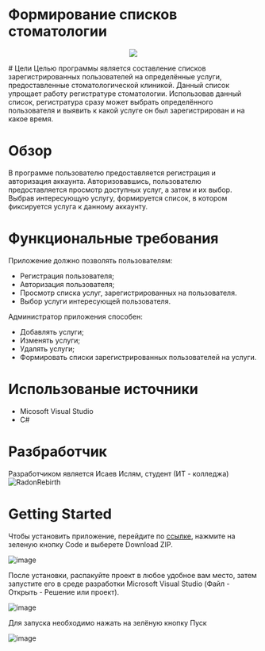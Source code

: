 # Формирование списков стоматологии 
<p align = "center">
<img src = "https://user-images.githubusercontent.com/96480522/209832043-209078a6-4a41-4f64-8f19-985405acd729.png">
  </p>
# Цели 
Целью программы является составление списков зарегистрированных пользователей на определённые услуги, предоставленные стоматологической клиникой. Данный список упрощает работу регистратуре стоматологии. Использовав данный список, регистратура сразу может выбрать определённого пользователя и выявить к какой услуге он был зарегистрирован и на какое время.

# Обзор 
В программе пользователю предоставляется регистрация и авторизация аккаунта. Авторизовавшись, пользователю предоставляется просмотр доступных услуг, а затем и их выбор. Выбрав интересующую услугу, формируется список, в котором фиксируется услуга к данному аккаунту.
# Функциональные требования
Приложение должно позволять пользователям:
* Регистрация пользователя;
* Авторизация пользователя;
* Просмотр списка услуг, зарегистрированных на пользователя.
* Выбор услуги интересующей пользователя.

Администратор приложения способен:
* Добавлять услуги;
* Изменять услуги;
* Удалять услуги;
* Формировать списки зарегистрированных пользователей на услуги.

# Использованые источники
* Micosoft Visual Studio
* C#

# Разбработчик
Разработчиком является Исаев Ислям, студент (ИТ - колледжа) ![RadonRebirth](https://github.com/RadonRebirth)

# Getting Started
Чтобы установить приложение, перейдите по [ссылке](https://github.com/RadonRebirth/Formirovanie-Spiskov-Stomotologii), нажмите на зеленую кнопку Code и выберете Download ZIP.

![image](https://user-images.githubusercontent.com/96480522/209831838-e7ed89df-18a0-44c1-8eec-9993469b1abc.png)


После установки, распакуйте проект в любое удобное вам место, затем запустите его в среде разработки Microsoft Visual Studio (Файл - Открыть - Решение или проект).

![image](https://user-images.githubusercontent.com/96480522/209831900-0de2e7a3-c890-4b89-822c-03bad99a1d8b.png)

Для запуска необходимо нажать на зелёную кнопку Пуск

![image](https://user-images.githubusercontent.com/96480522/209831967-8a453fc7-fac2-4469-8f05-440a44de08db.png)


